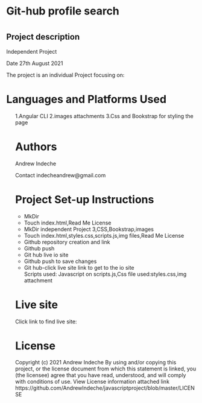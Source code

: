    </head>
    <body>
    <h1>Git-hub profile search<h1>
     <h2>Project description</h2>
          Independent Project
         <p>Date 27th August 2021</p>
         <p>The project is an individual Project focusing on:</p>
      <ul>
  <p. The repository contains a git-search app that searches for Git Hub users and their specific details including:Name,profile photo,date of joining and repository description.</p>
     </div>
     </div>
         </ul>
    <h1>Languages and Platforms Used</h1>
         <ul>
    1.Angular CLI
    2.images attachments
    3.Css and Bookstrap for styling the page
    </div>
    </div>
    <h1> Authors</h1>
    <p>Andrew Indeche</p>
    <p>Contact indecheandrew@gmail.com</p>
    </div>
    </div>
    <h1>Project Set-up Instructions</h1>
     <ul>
     <li>MkDir</li>
     <li>Touch index.html,Read Me License</li>
     <li>MkDir independent Project 3,CSS,Bookstrap,images</li>
     <li>Touch index.html,styles.css,scripts.js,img files,Read Me License</li>  
     <li>Github repository creation and link</li>
     <li>Github push</li>
     <li>Git hub live io site</li>
     <li>Github push to save changes</li>
     <li>Git hub-click live site link to get to the io site</li>
       Scripts used: Javascript on scripts.js,Css file used:styles.css,img attachment
     </ul>
     </div>
     </div>
    <h1>Live site</h1>
    Click link to find live site:
   <h1>License</h1>
   Copyright (c) 2021 Andrew Indeche
   By using and/or copying this project, or the license document from which this statement is linked, you (the licensee) agree that you have read, understood, and    will comply with conditions of use.
   View License information attached link
    https://github.com/AndrewIndeche/javascriptproject/blob/master/LICENSE
